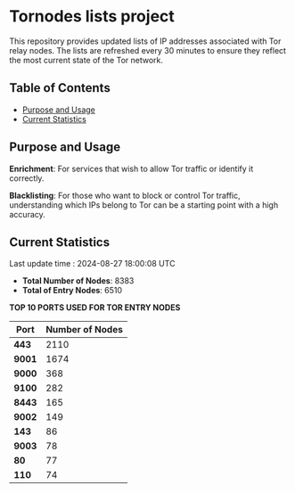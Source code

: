 # Tornodes lists project

This repository provides updated lists of IP addresses associated with Tor relay nodes. The lists are refreshed every 30 minutes to ensure they reflect the most current state of the Tor network.

## Table of Contents

- [Purpose and Usage](#purpose-and-usage)
- [Current Statistics](#current-statistics)


## Purpose and Usage

**Enrichment**: For services that wish to allow Tor traffic or identify it correctly.

**Blacklisting**: For those who want to block or control Tor traffic, understanding which IPs belong to Tor can be a starting point with a high accuracy.

## Current Statistics

Last update time : 2024-08-27 18:00:08 UTC

- **Total Number of Nodes**: 8383
- **Total of Entry Nodes**: 6510

**TOP 10 PORTS USED FOR TOR ENTRY NODES**

| **Port** | **Number of Nodes** |
|------|-----------------|
| **443**   | 2110  |
| **9001**   | 1674  |
| **9000**   | 368  |
| **9100**   | 282  |
| **8443**   | 165  |
| **9002**   | 149  |
| **143**   | 86  |
| **9003**   | 78  |
| **80**   | 77  |
| **110**   | 74  |

